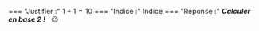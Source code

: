 ===  "Justifier :"
    $1+1=10$
===  "Indice :"
   Indice
=== "Réponse :"
    _**Calculer en base 2 !**_ &nbsp; :wink:
